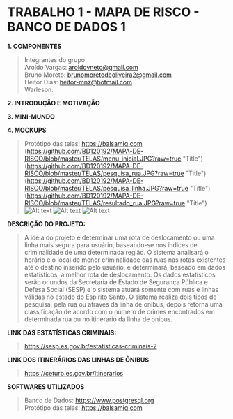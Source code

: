 # TRABALHO 1 - MAPA DE RISCO - BANCO DE DADOS 1
**1. COMPONENTES**
>Integrantes do grupo<br>
>Aroldo Vargas: aroldovneto@gmail.com<br>
>Bruno Moreto: brunomoretodeoliveira2@gmail.com<br>
>Heitor Dias: heitor-mnz@hotmail.com<br>
>Warleson:<br>

**2. INTRODUÇÃO E MOTIVAÇÃO**

**3. MINI-MUNDO**

**4. MOCKUPS**
>Protótipo das telas: https://balsamiq.com<br>
(https://github.com/BD120192/MAPA-DE-RISCO/blob/master/TELAS/menu_inicial.JPG?raw=true "Title")
(https://github.com/BD120192/MAPA-DE-RISCO/blob/master/TELAS/pesquisa_rua.JPG?raw=true "Title")
(https://github.com/BD120192/MAPA-DE-RISCO/blob/master/TELAS/pesquisa_linha.JPG?raw=true "Title")
(https://github.com/BD120192/MAPA-DE-RISCO/blob/master/TELAS/resultado_rua.JPG?raw=true "Title")
![Alt text](https://github.com/BD120192/MAPA-DE-RISCO/blob/master/TELAS/resultado_linha.JPGraw=true "Title")
![Alt text](https://github.com/BD120192/MAPA-DE-RISCO/blob/master/TELAS/comentario.JPGraw=true "Title")
![Alt text](https://github.com/BD120192/MAPA-DE-RISCO/blob/master/TELAS/comentario_enviado.JPGraw=true "Title")

**DESCRIÇÃO DO PROJETO:**

> A ideia do projeto é determinar uma rota de deslocamento ou uma linha mais segura para usuário, baseando-se nos índices de criminalidade de uma determinada região. O sistema analisará o horário e o local de menor criminalidade das ruas nas rotas existentes até o destino inserido pelo usuário, e determinará, baseado em dados estatísticos, a melhor rota de deslocamento. Os dados estatísticos serão oriundos da Secretaria de Estado de Segurança Pública e Defesa Social (SESP) e o sistema atuará somente com ruas e linhas válidas no estado do Espírito Santo. O sistema realiza dois tipos de pesquisa, pela rua ou atraves da linha de onibus, depois retorna uma classificação de acordo com o numero de crimes encontrados em determinada rua ou no itinerario da linha de onibus.

**LINK DAS ESTATÍSTICAS CRIMINAIS:**

>https://sesp.es.gov.br/estatisticas-criminais-2

**LINK DOS ITINERÁRIOS DAS LINHAS DE ÔNIBUS**

>https://ceturb.es.gov.br/Itinerarios

**SOFTWARES UTILIZADOS**

>Banco de Dados: https://www.postgresql.org <br>
>Protótipo das telas: https://balsamiq.com




